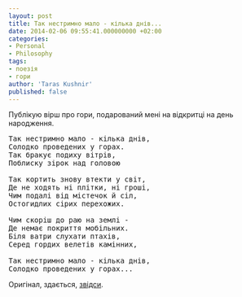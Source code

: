 ```yaml
---
layout: post
title: Так нестримно мало - кілька днів...
date: 2014-02-06 09:55:41.000000000 +02:00
categories:
- Personal
- Philosophy
tags:
- поезія
- гори
author: 'Taras Kushnir'
published: false
---
```


Публікую вірш про гори, подарований мені на відкритці на день народження.
<pre>Так нестримно мало - кілька днів,
Солодко проведених у горах.
Так бракує подиху вітрів,
Поблиску зірок над головою

Так кортить знову втекти у світ,
Де не ходять ні плітки, ні гроші,
Чим подалі від містечок й сіл,
Остогидлих сірих перехожих.

Чим скоріш до раю на землі - 
Де немає покриття мобільних.
Біля ватри слухати птахів,
Серед гордих велетів камінних,

Так нестримно мало - кілька днів,
Солодко проведених у горах...</pre>

Оригінал, здається, <a title="Щось про гори" href="http://litclub.org.ua/texts/show/24645/" target="_blank">звідси</a>.
